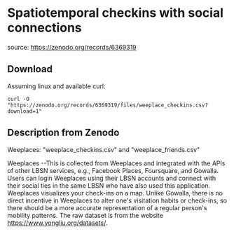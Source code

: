 # Spatiotemporal checkins with social connections

source: https://zenodo.org/records/6369319

## Download

Assuming linux and available curl:

`curl -O "https://zenodo.org/records/6369319/files/weeplace_checkins.csv?download=1"`

## Description from Zenodo

Weeplaces: "weeplace_checkins.csv" and "weeplace_friends.csv"

Weeplaces --This is collected from Weeplaces and integrated with the APIs of other LBSN services, e.g., Facebook Places, Foursquare, and Gowalla. Users can login Weeplaces using their LBSN accounts and connect with their social ties in the same LBSN who have also used this application. Weeplaces visualizes your check-ins on a map. Unlike Gowalla, there is no direct incentive in Weeplaces to alter one's visitation habits or check-ins, so there should be a more accurate representation of a regular person's mobility patterns.
The raw dataset is from the website https://www.yongliu.org/datasets/.
